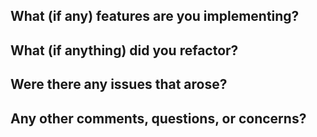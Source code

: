 **What (if any) features are you implementing?**
- 

**What (if anything) did you refactor?**
- 

**Were there any issues that arose?**
- 

**Any other comments, questions, or concerns?**
- 
